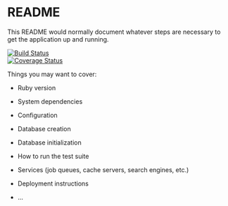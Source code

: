 # README

This README would normally document whatever steps are necessary to get the
application up and running.  

[![Build Status](https://travis-ci.org/Curly-Mo/recordly.svg?branch=master)](https://travis-ci.org/Curly-Mo/recordly)  
[![Coverage Status](https://coveralls.io/repos/github/Curly-Mo/recordly/badge.svg?branch=master)](https://coveralls.io/github/Curly-Mo/recordly?branch=master)

Things you may want to cover:

* Ruby version

* System dependencies

* Configuration

* Database creation

* Database initialization

* How to run the test suite

* Services (job queues, cache servers, search engines, etc.)

* Deployment instructions

* ...
